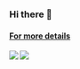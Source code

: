 ### Hi there 👋

#### [For more details](https://tesso57.github.io/home/#/)

<div>
<a href="https://github.com/anuraghazra/github-readme-stats">
  <img align="left" src="https://github-readme-stats.vercel.app/api?username=tesso57&count_private=true&theme=dracula" />
</a>
<a href="https://github.com/anuraghazra/convoychat">
  <img align="left" src="https://github-readme-stats.vercel.app/api/top-langs/?username=tesso57&theme=dracula" />
</a>
</div>

